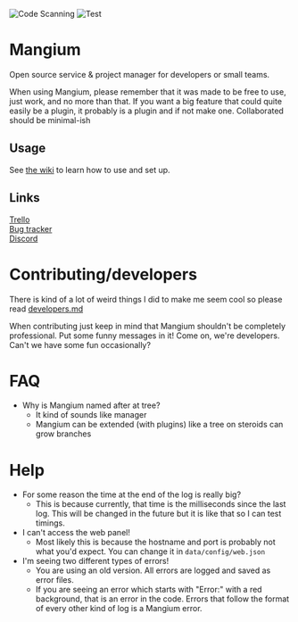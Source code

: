![Code Scanning](https://github.com/Floffah/mangium/workflows/Code%20Scanning/badge.svg)
![Test](https://github.com/Floffah/mangium/workflows/Test/badge.svg)

# Mangium
Open source service & project manager for developers or small teams.

When using Mangium, please remember that it was made to be free to use, just work, and no more than that. If you want a big feature that could quite easily be a plugin, it probably is a plugin and if not make one.
Collaborated should be minimal-ish

## Usage
See [the wiki](https://github.com/Floffah/mangium/wiki) to learn how to use and set up.

## Links
[Trello](https://trello.com/b/T0UsFc2D) <br/>
[Bug tracker](https://github.com/Floffah/mangium/projects/2) <br/>
[Discord](https://discord.gg/2Nrkvd5) <br/>

# Contributing/developers
There is kind of a lot of weird things I did to make me seem cool so please read [developers.md](developers.md)

When contributing just keep in mind that Mangium shouldn't be completely professional. Put some funny messages in it! Come on, we're developers. Can't we have some fun occasionally?

# FAQ
 - Why is Mangium named after at tree?
    - It kind of sounds like manager
    - Mangium can be extended (with plugins) like a tree on steroids can grow branches


# Help
 - For some reason the time at the end of the log is really big?
    - This is because currently, that time is the milliseconds since the last log. This will be changed in the future but it is like that so I can test timings.
 - I can't access the web panel!
    - Most likely this is because the hostname and port is probably not what you'd expect. You can change it in `data/config/web.json`
 - I'm seeing two different types of errors!
    - You are using an old version. All errors are logged and saved as error files.
    - If you are seeing an error which starts with "Error:" with a red background, that is an error in the code. Errors that follow the format of every other kind of log is a Mangium error.
